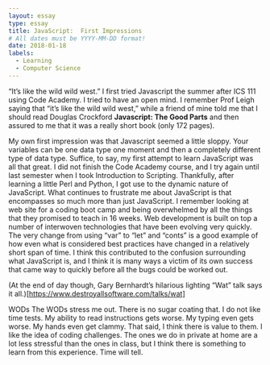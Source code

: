 ```yaml
---
layout: essay
type: essay
title: JavaScript:  First Impressions
# All dates must be YYYY-MM-DD format!
date: 2018-01-18
labels:
  - Learning
  - Computer Science
---
```

“It’s like the wild wild west.”
I first tried Javascript the summer after ICS 111 using Code Academy.  I tried to have an open mind.  I remember Prof Leigh saying that “it’s like the wild wild west,” while a friend of mine told me that I should read Douglas Crockford __Javascript: The Good Parts__ and then assured to me that it was a really short book (only 172 pages).

My own first impression was that Javascript seemed a little sloppy.  Your variables can be one data type one moment and then a completely different type of data type.  Suffice, to say, my first attempt to learn JavaScript was all that great.  I did not finish the Code Academy course, and I try again until last semester when I took Introduction to Scripting.  Thankfully, after learning a little Perl and Python, I got use to the dynamic nature of JavaScript.  What continues to frustrate me about JavaScript is that encompasses so much more than just JavaScript.  I remember looking at web site for a coding boot camp and being overwhelmed by all the things that they promised to teach in 16 weeks.  Web development is built on top a number of interwoven technologies that have been evolving very quickly.   The very change from using “var” to “let” and “conts” is a good example of how even what is considered best practices have changed in a relatively short span of time.  I think this contributed to the confusion surrounding what JavaScript is, and I think it is many ways a victim of its own success that came way to quickly before all the bugs could be worked out.  
  

(At the end of day though, Gary Bernhardt’s hilarious lighting “Wat” talk says it all.)[https://www.destroyallsoftware.com/talks/wat]

WODs
The WODs stress me out.  There is no sugar coating that.  I do not like time tests.  My ability to read instructions gets worse.  My typing even gets worse.  My hands even get clammy.  That said, I think there is value to them.  I like the idea of coding challenges.  The ones we do in private at home are a lot less stressful than the ones in class, but I think there is something to learn from this experience.  Time will tell.
